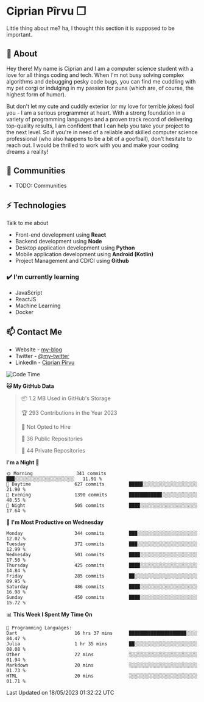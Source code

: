 # Ciprian Pîrvu ❐

Little thing about me? ha, I thought this section it is supposed to be important.

## 🧐 About

Hey there! My name is Ciprian and I am a computer science student with a love for all things coding and tech. When I'm not busy solving complex algorithms and debugging pesky code bugs, you can find me cuddling with my pet corgi or indulging in my passion for puns (which are, of course, the highest form of humor).

But don't let my cute and cuddly exterior (or my love for terrible jokes) fool you - I am a serious programmer at heart. With a strong foundation in a variety of programming languages and a proven track record of delivering top-quality results, I am confident that I can help you take your project to the next level. So if you're in need of a reliable and skilled computer science professional (who also happens to be a bit of a goofball), don't hesitate to reach out. I would be thrilled to work with you and make your coding dreams a reality!

## 👯 Communities

-   TODO: Communities

## ⚡ Technologies

Talk to me about

-   Front-end development using **React**
-   Backend development using **Node**
-   Desktop application development using **Python**
-   Mobile application development using **Android (Kotlin)**
-   Project Management and CD/CI using **Github**

### ✔️ I'm currently learning

-   JavaScript
-   ReactJS
-   Machine Learning
-   Docker

## 📫 Contact Me

-   Website - [my-blog]()
-   Twitter - [@my-twitter]()
-   LinkedIn - [Ciprian Pîrvu](https://www.linkedin.com/in/p%C3%AErvu-ciprian-cristian-4415991b1/)

<!--START_SECTION:waka-->
![Code Time](http://img.shields.io/badge/Code%20Time-1%2C753%20hrs%2020%20mins-blue)

**🐱 My GitHub Data** 

> 📦 1.2 MB Used in GitHub's Storage 
 > 
> 🏆 293 Contributions in the Year 2023
 > 
> 🚫 Not Opted to Hire
 > 
> 📜 36 Public Repositories 
 > 
> 🔑 44 Private Repositories 
 > 
**I'm a Night 🦉** 

```text
🌞 Morning                341 commits         ███░░░░░░░░░░░░░░░░░░░░░░   11.91 % 
🌆 Daytime                627 commits         █████░░░░░░░░░░░░░░░░░░░░   21.90 % 
🌃 Evening                1390 commits        ████████████░░░░░░░░░░░░░   48.55 % 
🌙 Night                  505 commits         ████░░░░░░░░░░░░░░░░░░░░░   17.64 % 
```
📅 **I'm Most Productive on Wednesday** 

```text
Monday                   344 commits         ███░░░░░░░░░░░░░░░░░░░░░░   12.02 % 
Tuesday                  372 commits         ███░░░░░░░░░░░░░░░░░░░░░░   12.99 % 
Wednesday                501 commits         ████░░░░░░░░░░░░░░░░░░░░░   17.50 % 
Thursday                 425 commits         ████░░░░░░░░░░░░░░░░░░░░░   14.84 % 
Friday                   285 commits         ██░░░░░░░░░░░░░░░░░░░░░░░   09.95 % 
Saturday                 486 commits         ████░░░░░░░░░░░░░░░░░░░░░   16.98 % 
Sunday                   450 commits         ████░░░░░░░░░░░░░░░░░░░░░   15.72 % 
```


📊 **This Week I Spent My Time On** 

```text
💬 Programming Languages: 
Dart                     16 hrs 37 mins      █████████████████████░░░░   84.47 % 
Julia                    1 hr 35 mins        ██░░░░░░░░░░░░░░░░░░░░░░░   08.08 % 
Other                    22 mins             ░░░░░░░░░░░░░░░░░░░░░░░░░   01.94 % 
Markdown                 20 mins             ░░░░░░░░░░░░░░░░░░░░░░░░░   01.73 % 
HTML                     20 mins             ░░░░░░░░░░░░░░░░░░░░░░░░░   01.71 % 
```


 Last Updated on 18/05/2023 01:32:22 UTC
<!--END_SECTION:waka-->
